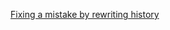 [Fixing a mistake by rewriting history](https://www.kernel.org/pub/software/scm/git/docs/user-manual.html)